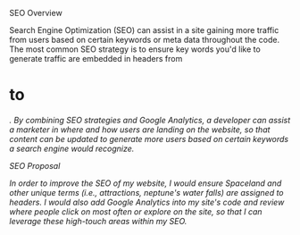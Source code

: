 SEO Overview

Search Engine Optimization (SEO) can assist in a site gaining more traffic from users based on certain keywords or meta data throughout the code. The most common SEO strategy is to ensure key words you'd like to generate traffic are embedded in headers from <h1> to <h6>. By combining SEO strategies and Google Analytics, a developer can assist a marketer in where and how users are landing on the website, so that content can be updated to generate more users based on certain keywords a search engine would recognize.

SEO Proposal

In order to improve the SEO of my website, I would ensure Spaceland and other unique terms (i.e., attractions, neptune's water falls) are assigned to headers. I would also add Google Analytics into my site's code and review where people click on most often or explore on the site, so that I can leverage these high-touch areas within my SEO.
